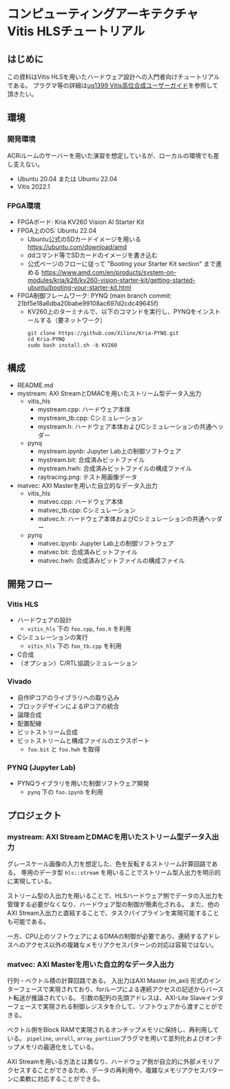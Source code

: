 コンピューティングアーキテクチャVitis HLSチュートリアル
====================

はじめに
--------------------

この資料はVitis HLSを用いたハードウェア設計への入門者向けチュートリアルである。
プラグマ等の詳細は[ug1399 Vitis高位合成ユーザーガイド](https://docs.amd.com/r/ja-JP/ug1399-vitis-hls)を参照して頂きたい。

環境
--------------------

### 開発環境

ACRiルームのサーバーを用いた演習を想定しているが、ローカルの環境でも差し支えない。

- Ubuntu 20.04 または Ubuntu 22.04
- Vitis 2022.1

### FPGA環境

- FPGAボード: Kria KV260 Vision AI Starter Kit
- FPGA上のOS: Ubuntu 22.04
    - Ubuntu公式のSDカードイメージを用いる https://ubuntu.com/download/amd
    - ddコマンド等でSDカードのイメージを書き込む
    - 公式ページのフローに従って "Booting your Starter Kit section" まで進める https://www.amd.com/en/products/system-on-modules/kria/k26/kv260-vision-starter-kit/getting-started-ubuntu/booting-your-starter-kit.html
- FPGA制御フレームワーク: PYNQ (main branch commit: 21bf5e18a6dba20babe99108ac697d2cdc49645f)
    - KV260上のターミナルで、以下のコマンドを実行し、PYNQをインストールする（要ネットワーク）
      ```
      git clone https://github.com/Xilinx/Kria-PYNQ.git
      cd Kria-PYNQ
      sudo bash install.sh -b KV260
      ```

構成
--------------------

- README.md
- mystream: AXI StreamとDMACを用いたストリーム型データ入出力
    - vitis_hls
        - mystream.cpp: ハードウェア本体
        - mystream_tb.cpp: Cシミュレーション
        - mystream.h: ハードウェア本体およびCシミュレーションの共通ヘッダー
    - pynq
        - mystream.ipynb: Jupyter Lab上の制御ソフトウェア
        - mystream.bit: 合成済みビットファイル
        - mystream.hwh: 合成済みビットファイルの構成ファイル
        - raytracing.png: テスト用画像データ
- matvec: AXI Masterを用いた自立的なデータ入出力
    - vitis_hls
        - matvec.cpp: ハードウェア本体
        - matvec_tb.cpp: Cシミュレーション
        - matvec.h: ハードウェア本体およびCシミュレーションの共通ヘッダー
    - pynq
        - matvec.ipynb: Jupyter Lab上の制御ソフトウェア
        - matvec.bit: 合成済みビットファイル
        - matvec.hwh: 合成済みビットファイルの構成ファイル


開発フロー
--------------------

### Vitis HLS

- ハードウェアの設計
    - `vitis_hls` 下の `foo.cpp`, `foo.h` を利用
- Cシミュレーションの実行
    - `vitis_hls` 下の `foo_tb.cpp` を利用
- C合成
- （オプション）C/RTL協調シミュレーション

### Vivado

- 自作IPコアのライブラリへの取り込み
- ブロックデザインによるIPコアの統合
- 論理合成
- 配置配線
- ビットストリーム合成
- ビットストリームと構成ファイルのエクスポート
    - `foo.bit` と `foo.hwh` を取得

### PYNQ (Jupyter Lab)

- PYNQライブラリを用いた制御ソフトウェア開発
     - `pynq` 下の `foo.ipynb` を利用


プロジェクト
--------------------

### mystream: AXI StreamとDMACを用いたストリーム型データ入出力

グレースケール画像の入力を想定した、色を反転するストリーム計算回路である。
専用のデータ型 `hls::stream` を用いることでストリーム型入出力を明示的に実現している。

ストリーム型の入出力を用いることで、HLSハードウェア側でデータの入出力を管理する必要がなくなり、ハードウェア型の制御が簡素化される。
また、他のAXI Stream入出力と直結することで、タスクパイプラインを実現可能することも可能である。

一方、CPU上のソフトウェアによるDMAの制御が必要であり、連続するアドレスへのアクセス以外の複雑なメモリアクセスパターンの対応は容易ではない。


### matvec: AXI Masterを用いた自立的なデータ入出力

行列・ベクトル積の計算回路である。
入出力はAXI Master (m_axi) 形式のインターフェースで実現されており、forループによる連続アクセスの記述からバースト転送が推論されている。
引数の配列の先頭アドレスは、AXI-Lite Slaveインターフェースで実現される制御レジスタを介して、ソフトウェアから渡すことができる。

ベクトル側をBlock RAMで実現されるオンチップメモリに保持し、再利用している。
`pipeline`, `unroll`, `array_partiion`プラグマを用いて並列化およびオンチップメモリの最適化をしている。

AXI Streamを用いる方法とは異なり、ハードウェア側が自立的に外部メモリアクセスすることができるため、データの再利用や、複雑なメモリアクセスパターンに柔軟に対応することができる。
